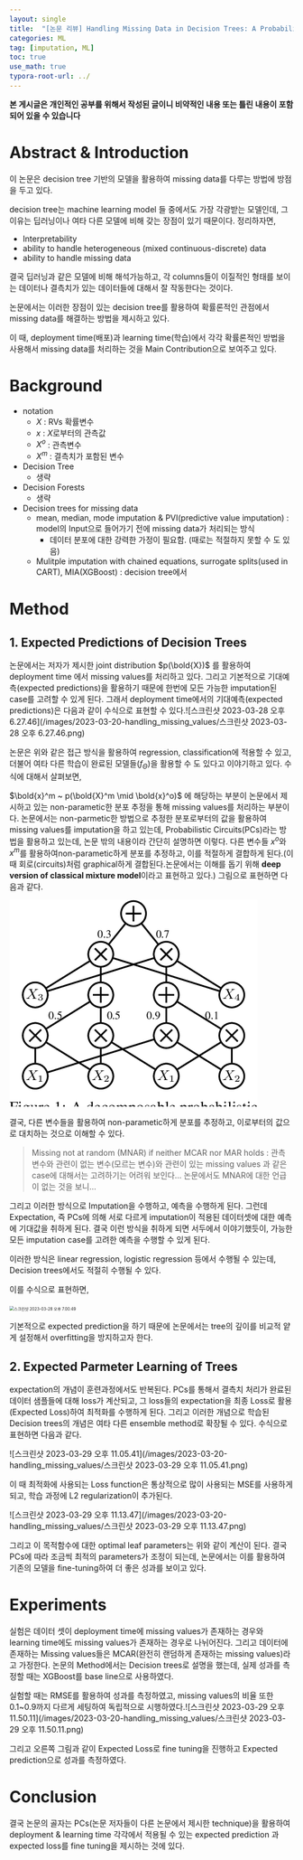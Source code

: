 ```yaml
---
layout: single
title:  "[논문 리뷰] Handling Missing Data in Decision Trees: A Probabilistic Approach"
categories: ML
tag: [imputation, ML]
toc: true
use_math: true
typora-root-url: ../
---
```


**본 게시글은 개인적인 공부를 위해서 작성된 글이니 비약적인 내용 또는 틀린 내용이 포함되어 있을 수 있습니다**

# Abstract & Introduction

이 논문은 decision tree 기반의 모델을 활용하여 missing data를 다루는 방법에 방점을 두고 있다. 

decision tree는 machine learning model 들 중에서도 가장 각광받는 모델인데, 그 이유는 딥러닝이나 여타 다른 모델에 비해 갖는 장점이 있기 때문이다. 정리하자면,

+ Interpretability
+ ability to handle heterogeneous (mixed continuous-discrete) data
+ ability to handle missing data

결국 딥러닝과 같은 모델에 비해 해석가능하고, 각 columns들이 이질적인 형태를 보이는 데이터나 결측치가 있는 데이터들에 대해서 잘 작동한다는 것이다.

논문에서는 이러한 장점이 있는 decision tree를 활용하여 확률론적인 관점에서 missing data를 해결하는 방법을 제시하고 있다.

이 때, deployment time(배포)과 learning time(학습)에서 각각 확률론적인 방법을 사용해서 missing data를 처리하는 것을 Main Contribution으로 보여주고 있다.

# Background

+ notation 
  + $X$ : RVs 확률변수
  + $x$ : $X$로부터의 관측값
  + $X^o$ : 관측변수
  + $X^m$ : 결측치가 포함된 변수
+ Decision Tree
  + 생략
+ Decision Forests
  + 생략
+ Decision trees for missing data
  + mean, median, mode imputation & PVI(predictive value imputation) : model의 Input으로 들어가기 전에 missing data가 처리되는 방식
    + 데이터 분포에 대한 강력한 가정이 필요함. (때로는 적절하지 못할 수 도 있음)
  + Mulitple imputation with chained equations, surrogate splits(used in CART), MIA(XGBoost) : decision tree에서  

# Method

## 1. Expected Predictions of Decision Trees

논문에서는 저자가 제시한 joint distribution $p(\bold{X})$ 를 활용하여 deployment time 에서  missing values를 처리하고 있다. 그리고 기본적으로 기대예측(expected predictions)을 활용하기 때문에 한번에 모든 가능한 imputation된 case를 고려할 수 있게 된다. 그래서 deployment time에서의 기대예측(expected predictions)은 다음과 같이 수식으로 표현할 수 있다.![스크린샷 2023-03-28 오후 6.27.46](/images/2023-03-20-handling_missing_values/스크린샷 2023-03-28 오후 6.27.46.png)

논문은 위와 같은 접근 방식을 활용하여 regression, classification에 적용할 수 있고, 더불어 여타 다른 학습이 완료된 모델들($f_\Theta$)을 활용할 수 도 있다고 이야기하고 있다. 수식에 대해서 살펴보면,

$\bold{x}^m ~ p(\bold{X}^m \mid \bold{x}^o)$ 에 해당하는 부분이 논문에서 제시하고 있는 non-parametic한 분포 추정을 통해 missing values를 처리하는 부분이다. 논문에서는 non-parmetic한 방법으로 추정한 분포로부터의 값을 활용하여 missing values를 imputation을 하고 있는데, Probabilistic Circuits(PCs)라는 방법을 활용하고 있는데, 논문 밖의 내용이라 간단히 설명하면 이렇다. 다른 변수들 $x^o$와 $x^m$를 활용하여non-parametic하게 분포를 추정하고, 이를 적절하게 결합하게 된다.(이때 회로(circuits)처럼 graphical하게 결합된다.논문에서는 이해를 돕기 위해 **deep version of classical mixture model**이라고 표현하고 있다.) 그림으로 표현하면 다음과 같다. 

![probabilistic_circuit](/images/2023-03-20-handling_missing_values/probabilistic_circuit.png)

결국, 다른 변수들을 활용하여 non-parametic하게 분포를 추정하고, 이로부터의 값으로 대치하는 것으로 이해할 수 있다. 

> Missing not at random (MNAR) if neither MCAR nor MAR holds : 관측 변수와 관련이 없는 변수(모르는 변수)와 관련이 있는 missing values 과 같은 case에 대해서는 고려하기는 어려워 보인다... 논문에서도 MNAR에 대한 언급이 없는 것을 보니...

그리고 이러한 방식으로 Imputation을 수행하고, 예측을 수행하게 된다. 그런데 Expectation, 즉 PCs에 의해 서로 다르게 imputation이 적용된 데이터셋에 대한 예측에 기대값을 취하게 된다. 결국 이런 방식을 취하게 되면 서두에서 이야기했듯이, 가능한 모든 imputation case를 고려한 예측을 수행할 수 있게 된다.

이러한 방식은 linear regression, logistic regression 등에서 수행될 수 있는데, Decision trees에서도 적절히 수행될 수 있다.

이를 수식으로 표현하면,

<img src="/images/2023-03-20-handling_missing_values/스크린샷 2023-03-28 오후 7.00.49.png" alt="스크린샷 2023-03-28 오후 7.00.49" style="zoom:50%;" />

기본적으로 expected prediction을 하기 때문에 논문에서는 tree의 깊이를 비교적 얕게 설정해서 overfitting을 방지하고자 한다. 

## 2. Expected Parmeter Learning of Trees

expectation의 개념이 훈련과정에서도 반복된다. PCs를 통해서 결측치 처리가 완료된 데이터 샘플들에 대해 loss가 계산되고, 그 loss들의 expectation을 최종 Loss로 활용(Expected Loss)하여 최적화를 수행하게 된다. 그리고 이러한 개념으로 학습된 Decision trees의 개념은 여타 다른 ensemble method로 확장될 수 있다. 수식으로 표현하면 다음과 같다.

![스크린샷 2023-03-29 오후 11.05.41](/images/2023-03-20-handling_missing_values/스크린샷 2023-03-29 오후 11.05.41.png)

이 때 최적화에 사용되는 Loss function은 통상적으로 많이 사용되는 MSE를 사용하게 되고, 학습 과정에 L2 regularization이 추가된다.

![스크린샷 2023-03-29 오후 11.13.47](/images/2023-03-20-handling_missing_values/스크린샷 2023-03-29 오후 11.13.47.png)

그리고 이 목적함수에 대한 optimal leaf parameters는 위와 같이 계산이 된다. 결국 PCs에 따라 조금씩 최적의 parameters가 조정이 되는데, 논문에서는 이를 활용하여 기존의 모델을 fine-tuning하여 더 좋은 성과를 보이고 있다.

# Experiments

실험은 데이터 셋이 deployment time에 missing values가 존재하는 경우와 learning time에도 missing values가 존재하는 경우로 나뉘어진다. 그리고 데이터에 존재하는 Missing values들은 MCAR(완전히 랜덤하게 존재하는 missing values)라고 가정한다. 논문의 Method에서는 Decision trees로 설명을 했는데, 실제 성과를 측정할 때는 XGBoost를 base line으로 사용하였다.

실험할 때는 RMSE를 활용하여 성과를 측정하였고, missing values의 비율 또한 0.1~0.9까지 다르게 세팅하여 독립적으로 시행하였다.![스크린샷 2023-03-29 오후 11.50.11](/images/2023-03-20-handling_missing_values/스크린샷 2023-03-29 오후 11.50.11.png)

그리고 오른쪽 그림과 같이 Expected Loss로 fine tuning을 진행하고 Expected prediction으로 성과를 측정하였다.

# Conclusion

결국 논문의 골자는 PCs(논문 저자들이 다른 논문에서 제시한 technique)을 활용하여 deployment & learning time 각각에서 적용될 수 있는 expected prediction 과 expected loss를 fine tuning을 제시하는 것에 있다.
